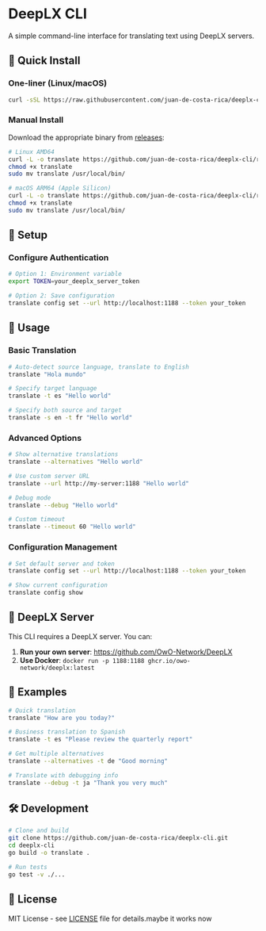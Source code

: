 # DeepLX CLI

A simple command-line interface for translating text using DeepLX servers.

## 🚀 Quick Install

### One-liner (Linux/macOS)
```bash
curl -sSL https://raw.githubusercontent.com/juan-de-costa-rica/deeplx-cli/main/install.sh | bash
```

### Manual Install
Download the appropriate binary from [releases](https://github.com/juan-de-costa-rica/deeplx-cli/releases/latest):

```bash
# Linux AMD64
curl -L -o translate https://github.com/juan-de-costa-rica/deeplx-cli/releases/latest/download/translate-linux-amd64
chmod +x translate
sudo mv translate /usr/local/bin/

# macOS ARM64 (Apple Silicon)
curl -L -o translate https://github.com/juan-de-costa-rica/deeplx-cli/releases/latest/download/translate-darwin-arm64
chmod +x translate
sudo mv translate /usr/local/bin/
```

## 🔧 Setup

### Configure Authentication
```bash
# Option 1: Environment variable
export TOKEN=your_deeplx_server_token

# Option 2: Save configuration
translate config set --url http://localhost:1188 --token your_token
```

## 📝 Usage

### Basic Translation
```bash
# Auto-detect source language, translate to English
translate "Hola mundo"

# Specify target language
translate -t es "Hello world"

# Specify both source and target
translate -s en -t fr "Hello world"
```

### Advanced Options
```bash
# Show alternative translations
translate --alternatives "Hello world"

# Use custom server URL
translate --url http://my-server:1188 "Hello world"

# Debug mode
translate --debug "Hello world"

# Custom timeout
translate --timeout 60 "Hello world"
```

### Configuration Management
```bash
# Set default server and token
translate config set --url http://localhost:1188 --token your_token

# Show current configuration
translate config show
```

## 🔗 DeepLX Server

This CLI requires a DeepLX server. You can:

1. **Run your own server**: https://github.com/OwO-Network/DeepLX
2. **Use Docker**: `docker run -p 1188:1188 ghcr.io/owo-network/deeplx:latest`

## 📖 Examples

```bash
# Quick translation
translate "How are you today?"

# Business translation to Spanish
translate -t es "Please review the quarterly report"

# Get multiple alternatives
translate --alternatives -t de "Good morning"

# Translate with debugging info
translate --debug -t ja "Thank you very much"
```

## 🛠 Development

```bash
# Clone and build
git clone https://github.com/juan-de-costa-rica/deeplx-cli.git
cd deeplx-cli
go build -o translate .

# Run tests
go test -v ./...
```

## 📄 License

MIT License - see [LICENSE](LICENSE) file for details.maybe it works now

